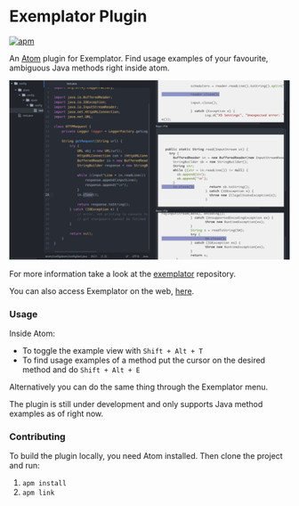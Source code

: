 # Exemplator Plugin
[![apm](https://img.shields.io/apm/v/vim-mode.svg?maxAge=2592000)](https://atom.io/packages/exemplator-plugin)

An [Atom](https://atom.io/) plugin for Exemplator. Find usage examples of your favourite, ambiguous Java methods right inside atom.

![](https://github.com/exemplator/exemplator-plugin/blob/readme/pictures/exemplator-plugin.png?raw=true)

For more information take a look at the [exemplator](https://github.com/exemplator/exemplator) repository.

You can also access Exemplator on the web, [here](https://exemplator.xyz).

### Usage

Inside Atom:
- To toggle the example view with ```Shift + Alt + T```  
- To find usage examples of a method put the cursor on the desired method and do ```Shift + Alt + E```

Alternatively you can do the same thing through the Exemplator menu.

The plugin is still under development and only supports Java method examples as of right now.

### Contributing

To build the plugin locally, you need Atom installed. Then clone the project and run:

1. ```apm install```
2. ```apm link```
